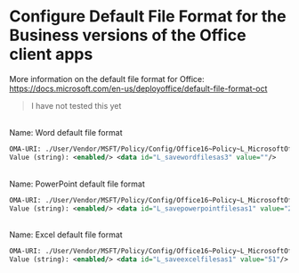 # Configure Default File Format for the Business versions of the Office client apps
More information on the default file format for Office: https://docs.microsoft.com/en-us/deployoffice/default-file-format-oct

>I have not tested this yet

\
Name: Word default file format
```xml
OMA-URI: ./User/Vendor/MSFT/Policy/Config/Office16~Policy~L_MicrosoftOfficeWord~L_WordOptions~L_Save/L_SaveWordfilesas
Value (string): <enabled/> <data id="L_savewordfilesas3" value=""/>
```
\
Name: PowerPoint default file format
```xml
OMA-URI: ./User/Vendor/MSFT/Policy/Config/Office16~Policy~L_MicrosoftOfficePowerPoint~L_PowerPointOptions~L_Save/L_SavePowerPointfilesas
Value (string): <enabled/> <data id="L_savepowerpointfilesas1" value="27"/>
```
\
Name: Excel default file format
```xml
OMA-URI: ./User/Vendor/MSFT/Policy/Config/Office16~Policy~L_MicrosoftOfficeExcel~L_ExcelOptions~L_Save/L_SaveExcelfilesas
Value (string): <enabled/> <data id="L_saveexcelfilesas1" value="51"/>
```
